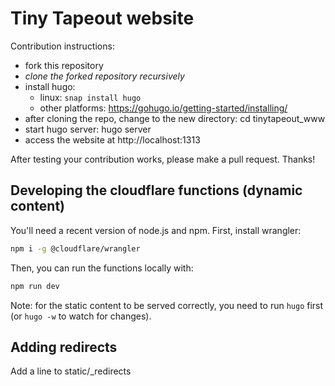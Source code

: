 # Tiny Tapeout website

Contribution instructions:

* fork this repository
* *clone the forked repository recursively*
* install hugo:
    * linux: `snap install hugo`
    * other platforms: https://gohugo.io/getting-started/installing/
* after cloning the repo, change to the new directory: cd tinytapeout_www
* start hugo server: hugo server
* access the website at http://localhost:1313

After testing your contribution works, please make a pull request.
Thanks!

## Developing the cloudflare functions (dynamic content)

You'll need a recent version of node.js and npm. First, install wrangler:

```bash
npm i -g @cloudflare/wrangler
```

Then, you can run the functions locally with:

```bash
npm run dev
```

Note: for the static content to be served correctly, you need to run `hugo` first (or `hugo -w` to watch for changes).

## Adding redirects

Add a line to static/_redirects
